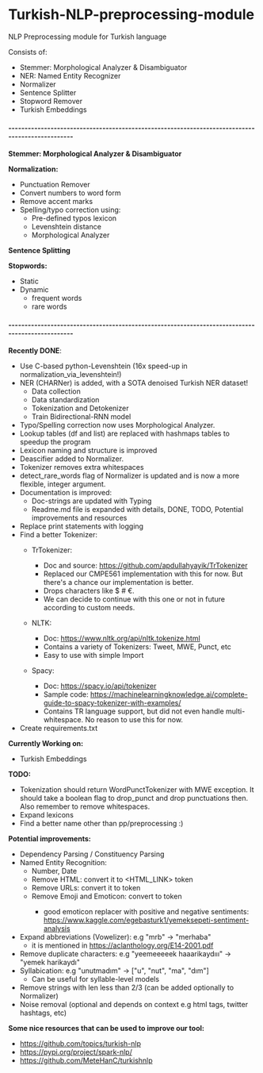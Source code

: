 # Turkish-NLP-preprocessing-module
NLP Preprocessing module for Turkish language

Consists of:
- Stemmer: Morphological Analyzer & Disambiguator
- NER: Named Entity Recognizer
- Normalizer
- Sentence Splitter
- Stopword Remover
- Turkish Embeddings

#### ------------------------------------------------------------------------------------------------

**Stemmer: Morphological Analyzer & Disambiguator**

**Normalization:**
- Punctuation Remover
- Convert numbers to word form
- Remove accent marks
- Spelling/typo correction using:
    - Pre-defined typos lexicon
    - Levenshtein distance
    - Morphological Analyzer
    
**Sentence Splitting**

**Stopwords:**
- Static
- Dynamic
    - frequent words
    - rare words


#### ------------------------------------------------------------------------------------------------

**Recently DONE**:
- Use C-based python-Levenshtein (16x speed-up in normalization_via_levenshtein!)
- NER (CHARNer) is added, with a SOTA denoised Turkish NER dataset!
    - Data collection
    - Data standardization
    - Tokenization and Detokenizer
    - Train Bidirectional-RNN model
- Typo/Spelling correction now uses Morphological Analyzer.
- Lookup tables (df and list) are replaced with hashmaps tables to speedup the program
- Lexicon naming and structure is improved
- Deascifier added to Normalizer.
- Tokenizer removes extra whitespaces
- detect_rare_words flag of Normalizer is updated and is now a more flexible, integer argument.
- Documentation is improved:
    - Doc-strings are updated with Typing
    - Readme.md file is expanded with details, DONE, TODO, Potential improvements and resources
- Replace print statements with logging
- Find a better Tokenizer:
    - TrTokenizer:
        - Doc and source: https://github.com/apdullahyayik/TrTokenizer
        - Replaced our CMPE561 implementation with this for now. But there's a chance our implementation is better.
        - Drops characters like $ # €.
        - We can decide to continue with this one or not in future according to custom needs.
        
    - NLTK:
        - Doc: https://www.nltk.org/api/nltk.tokenize.html
        - Contains a variety of Tokenizers: Tweet, MWE, Punct, etc
        - Easy to use with simple Import
        
    - Spacy:
        - Doc: https://spacy.io/api/tokenizer
        - Sample code: https://machinelearningknowledge.ai/complete-guide-to-spacy-tokenizer-with-examples/
        - Contains TR language support, but did not even handle multi-whitespace. No reason to use this for now.
- Create requirements.txt

**Currently Working on:**
- Turkish Embeddings

**TODO:**
- Tokenization should return WordPunctTokenizer with MWE exception. 
It should take a boolean flag to drop_punct and drop punctuations then. Also remember to remove whitespaces.
- Expand lexicons
- Find a better name other than pp/preprocessing :)

**Potential improvements:**
- Dependency Parsing / Constituency Parsing
- Named Entity Recognition:
    - Number, Date
    - Remove HTML: convert it to <HTML_LINK> token
    - Remove URLs: convert it to <URL> token
    - Remove Emoji and Emoticon: convert to <EMO> token
        - good emoticon replacer with positive and negative sentiments: https://www.kaggle.com/egebasturk1/yemeksepeti-sentiment-analysis
- Expand abbreviations (Vowelizer): e.g "mrb" -> "merhaba"
    - it is mentioned in https://aclanthology.org/E14-2001.pdf
- Remove duplicate characters: e.g "yeemeeeeek haaarikaydııı" -> "yemek harikaydı"
- Syllabication: e.g "unutmadım" -> ["u", "nut", "ma", "dım"]
    - Can be useful for syllable-level models
- Remove strings with len less than 2/3 (can be added optionally to Normalizer)
- Noise removal (optional and depends on context e.g html tags, twitter hashtags, etc)
    
    
**Some nice resources that can be used to improve our tool:**
- https://github.com/topics/turkish-nlp
- https://pypi.org/project/spark-nlp/
- https://github.com/MeteHanC/turkishnlp
